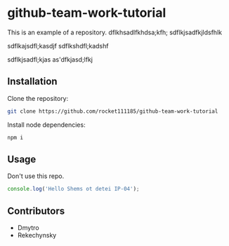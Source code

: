# github-team-work-tutorial
This is an example of a repository.
dflkhsadlfkhdsa;kfh;
sdflkjsadfkjldsfhlk

sdflkajsdfl;kasdjf
sdflkshdfl;kadshf


sdflkjsadfl;kjas
as'dfkjasd;lfkj



## Installation

Clone the repository:

```bash
git clone https://github.com/rocket111185/github-team-work-tutorial
```

Install node dependencies:

```bash
npm i
```

## Usage

Don't use this repo.

```javascript
console.log('Hello Shems ot detei IP-04');
```

## Contributors

* Dmytro
* Rekechynsky

